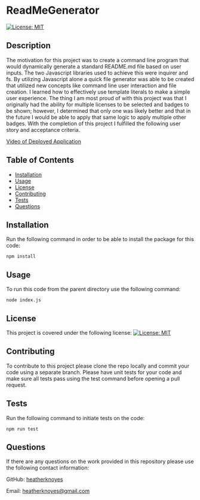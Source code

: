 # ReadMeGenerator

[![License: MIT](https://img.shields.io/badge/License-MIT-yellow.svg)](https://opensource.org/licenses/MIT)

## Description

The motivation for this project was to create a command line program that would dynamically generate a standard README.md file based on user inputs. The two Javascript libraries used to achieve this were inquirer and fs. By utilizing Javascript alone a quick file generator was able to be created that utilized new concepts like command line user interaction and file creation. I learned how to effectively use template literals to make a simple user experience. The thing I am most proud of with this project was that I originally had the ability for multiple licenses to be selected and badges to be shown; however, I determined that only one was likely better and that in the future I would be able to apply that same logic to apply multiple other badges. With the completion of this project I fulfilled the following user story and acceptance criteria.

[Video of Deployed Application](https://drive.google.com/file/d/19Cqaq639g5iuhIsND2iHwaZdJy5CXtCr/view)

## Table of Contents

- [Installation](#installation)
- [Usage](#usage)
- [License](#license)
- [Contributing](#contributing)
- [Tests](#tests)
- [Questions](#questions)

## Installation

Run the following command in order to be able to install the package for this code:

    npm install

## Usage

To run this code from the parent directory use the following command:

    node index.js

## License

This project is covered under the following license: [![License: MIT](https://img.shields.io/badge/License-MIT-yellow.svg)](https://opensource.org/licenses/MIT)

## Contributing

To contribute to this project please clone the repo locally and commit your code using a separate branch. Please have unit tests for your code and make sure all tests pass using the test command before opening a pull request.

## Tests

Run the following command to initiate tests on the code:

    npm run test

## Questions

If there are any questions on the work provided in this repository please use the following contact information:

GitHub: [heatherknoyes](https://github.com/heatherknoyes)

Email: heatherknoyes@gmail.com
